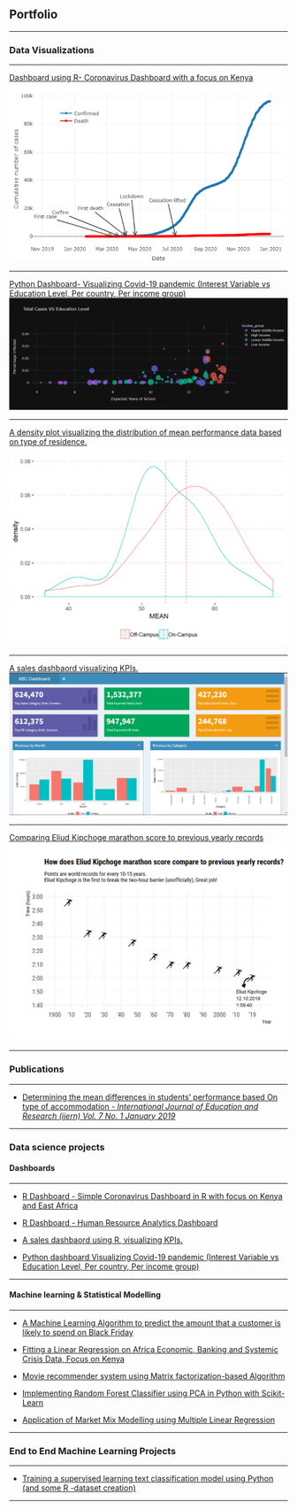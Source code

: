 ## Portfolio

---

### Data Visualizations

---
[Dashboard using R- Coronavirus Dashboard with a focus on Kenya](https://rpubs.com/Gichere/709231)
<img src="images/newplot.png?raw=true"/>

---
[Python Dashboard- Visualizing Covid-19 pandemic (Interest Variable vs Education Level, Per country, Per income group)]()
<img src="images/ash2.png?raw=true"/>

---
[A density plot visualizing the distribution of mean performance data based on type of residence.]()
<img src="images/pr.png?raw=true"/>

---
[A sales dashbaord visualizing KPIs.](https://hawkdatahub.shinyapps.io/sales_dashboard/?_ga=2.71536976.291722284.1609428836-2101591688.1609428836)
<img src="images/shiny.png?raw=true"/>

---
[Comparing Eliud Kipchoge marathon score to previous yearly records](https://github.com/Gichere/visiualizing-kipchoge-new-record/)
<img src="images/kip.png?raw=true"/>

---

### Publications
---
- [Determining the mean differences in students’ performance based
On type of accommodation *- International Journal of Education and Research (ijern) Vol. 7 No. 1 January 2019*](http://www.ijern.com/journal/2019/January-2019/02.pdf/)

---
### Data science projects
#### Dashboards
---
- [R Dashboard - Simple Coronavirus Dashboard in R with focus on Kenya and East Africa](https://rpubs.com/Gichere/709231)

- [R Dashboard - Human Resource Analytics Dashboard](https://hawkdatahub.shinyapps.io/hr_analytics_dashboard/?_ga=2.9000438.291722284.1609428836-2101591688.1609428836#section-dashboard)

- [A sales dashbaord using R, visualizing KPIs.](https://hawkdatahub.shinyapps.io/sales_dashboard/?_ga=2.71536976.291722284.1609428836-2101591688.1609428836)

- [Python dashboard Visualizing Covid-19 pandemic (Interest Variable vs Education Level, Per country, Per income group)](https://github.com/Gichere/visualizing-covid19-worldwide/blob/main/visualizing_Covid_19_using_python.ipynb/)
---
#### Machine learning & Statistical Modelling
---
- [A Machine Learning Algorithm to predict the amount that a customer is likely to spend on Black Friday](https://github.com/Gichere/machine-learning-linear-regression/blob/main/linear_regression_ML.ipynb/)

- [Fitting a Linear Regression on Africa Economic, Banking and Systemic Crisis Data, Focus on Kenya](https://github.com/Gichere/time_series_regression_model/blob/main/linear_regression_project.ipynb/)

- [Movie recommender system using Matrix factorization-based Algorithm](https://github.com/Gichere/movie-recommendation-system-using-matrix-factorization/blob/main/movie_recommender_system.ipynb/)

- [Implementing Random Forest Classifier using PCA in Python with Scikit-Learn](https://github.com/Gichere/random-forest-with-PCA/blob/main/PCA_with_Scikit_learn.ipynb/)

- [Application of Market Mix Modelling using Multiple Linear Regression](https://github.com/Gichere/marketing-mixed-models-using-MLR/blob/main/README.md)

---

### End to End Machine Learning Projects

---
- [Training a supervised learning text classification model using Python (and some R -dataset creation)](http://example.com/)

---
